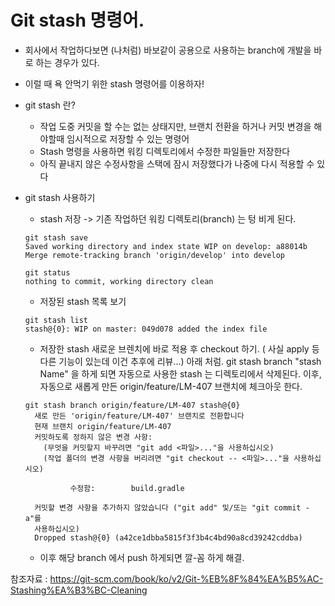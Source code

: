 # Git stash 명령어.

- 회사에서 작업하다보면 (나처럼) 바보같이 공용으로 사용하는 branch에 개발을 바로 하는 경우가 있다.
- 이럴 때 욕 안먹기 위한 stash 명령어를 이용하자!


- git stash 란? 
   - 작업 도중 커밋을 할 수는 없는 상태지만, 브랜치 전환을 하거나 커밋 변경을 해야할때 임시적으로 저장할 수 있는 명령어
   - Stash 명령을 사용하면 워킹 디렉토리에서 수정한 파일들만 저장한다
   - 아직 끝내지 않은 수정사항을 스택에 잠시 저장했다가 나중에 다시 적용할 수 있다


- git stash 사용하기 
    - stash 저장 -> 기존 작업하던 워킹 디렉토리(branch) 는 텅 비게 된다. 
    ```shell script
    git stash save
    Saved working directory and index state WIP on develop: a88014b Merge remote-tracking branch 'origin/develop' into develop
  
    git status
    nothing to commit, working directory clean
    ```
    - 저장된 stash 목록 보기
    ```shell script
    git stash list
    stash@{0}: WIP on master: 049d078 added the index file   
    ```
    - 저장한 stash 새로운 브렌치에 바로 적용 후 checkout 하기. ( 사실 apply 등 다른 기능이 있는데 이건 추후에 리뷰...)
      아래 처럼. git stash branch "stash Name" 을 하게 되면 자동으로 사용한 stash 는 디렉토리에서 삭제된다.
      이후, 자동으로 새롭게 만든 origin/feature/LM-407 브랜치에 체크아웃 한다.
    ```shell script
    git stash branch origin/feature/LM-407 stash@{0}
      새로 만든 'origin/feature/LM-407' 브랜치로 전환합니다
      현재 브랜치 origin/feature/LM-407
      커밋하도록 정하지 않은 변경 사항:
        (무엇을 커밋할지 바꾸려면 "git add <파일>..."을 사용하십시오)
        (작업 폴더의 변경 사항을 버리려면 "git checkout -- <파일>..."을 사용하십시오)
      
              수정함:        build.gradle
      
      커밋할 변경 사항을 추가하지 않았습니다 ("git add" 및/또는 "git commit -a"를
      사용하십시오)
      Dropped stash@{0} (a42ce1dbba5815f3f3b4c4bd90a8cd39242cddba)
    ```
   
   - 이후 해당 branch 에서 push 하게되면 깔-꼼 하게 해결.
   
참조자료 : <https://git-scm.com/book/ko/v2/Git-%EB%8F%84%EA%B5%AC-Stashing%EA%B3%BC-Cleaning>   